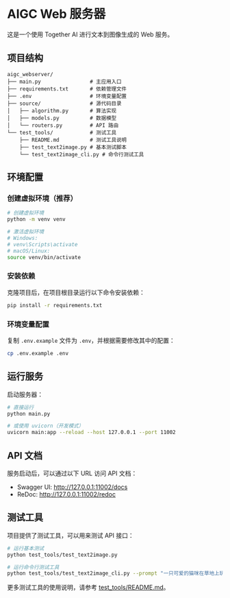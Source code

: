 # AIGC Web 服务器

这是一个使用 Together AI 进行文本到图像生成的 Web 服务。

## 项目结构

```
aigc_webserver/
├── main.py                # 主应用入口
├── requirements.txt       # 依赖管理文件
├── .env                   # 环境变量配置
├── source/                # 源代码目录
│   ├── algorithm.py       # 算法实现
│   ├── models.py          # 数据模型
│   └── routers.py         # API 路由
└── test_tools/            # 测试工具
    ├── README.md          # 测试工具说明
    ├── test_text2image.py # 基本测试脚本
    └── test_text2image_cli.py # 命令行测试工具
```

## 环境配置

### 创建虚拟环境（推荐）

```bash
# 创建虚拟环境
python -m venv venv

# 激活虚拟环境
# Windows:
# venv\Scripts\activate
# macOS/Linux:
source venv/bin/activate
```

### 安装依赖

克隆项目后，在项目根目录运行以下命令安装依赖：

```bash
pip install -r requirements.txt
```

### 环境变量配置

复制 `.env.example` 文件为 `.env`，并根据需要修改其中的配置：

```bash
cp .env.example .env
```

## 运行服务

启动服务器：

```bash
# 直接运行
python main.py

# 或使用 uvicorn（开发模式）
uvicorn main:app --reload --host 127.0.0.1 --port 11002
```

## API 文档

服务启动后，可以通过以下 URL 访问 API 文档：

- Swagger UI: http://127.0.0.1:11002/docs
- ReDoc: http://127.0.0.1:11002/redoc

## 测试工具

项目提供了测试工具，可以用来测试 API 接口：

```bash
# 运行基本测试
python test_tools/test_text2image.py

# 运行命令行测试工具
python test_tools/test_text2image_cli.py --prompt "一只可爱的猫咪在草地上玩耍" --negative_prompt "模糊, 变形, 低质量" --style_prompt "写实风格" --color_prompt "明亮色彩" --light_prompt "自然光照" --composition_prompt "居中构图" --count 1 --width 1024 --height 1024 --model "black-forest-labs/FLUX.1-schnell-Free" --need_optimize_prompt True
```

更多测试工具的使用说明，请参考 [test_tools/README.md](test_tools/README.md)。 